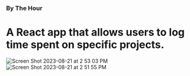 ### By The Hour

# A React app that allows users to log time spent on specific projects.

![Screen Shot 2023-08-21 at 2 53 03 PM](https://github.com/Chodges86/DevMountain-specs-capstone/assets/95727406/5f723dcc-3062-4380-88a8-8e05bc8d3f60)
![Screen Shot 2023-08-21 at 2 51 55 PM](https://github.com/Chodges86/DevMountain-specs-capstone/assets/95727406/8ebff71b-2dc5-4206-859d-347eec919122)
